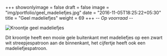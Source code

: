 +++
showonlyimage = false
draft = false
image = "img/portfolio/geel_madeliefjes.jpg"
date = "2016-11-05T18:25:22+05:30"
title = "Geel madeliefjes"
weight = 69
+++
*-- Op voorraad --*

<!--more-->
![Kroontje geel madeliefjes][1]

Dit kroontje heeft een mooie gele buitenkant met madeliefjes op een zwart wit streepjespatroon aan de binnenkant, het cijfertje heeft ook een madeliefjespatroon.

[1]: /img/portfolio/geel_madeliefjes.jpg